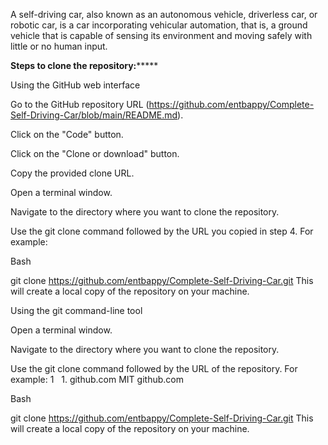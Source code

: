 A self-driving car, also known as an autonomous vehicle, driverless car, or robotic car, is a car incorporating vehicular automation, that is, 
a ground vehicle that is capable of sensing its environment and moving safely with little or no human input.


**********Steps to clone the repository:***************

Using the GitHub web interface

Go to the GitHub repository URL (https://github.com/entbappy/Complete-Self-Driving-Car/blob/main/README.md).

Click on the "Code" button.

Click on the "Clone or download" button.

Copy the provided clone URL.

Open a terminal window.

Navigate to the directory where you want to clone the repository.

Use the git clone command followed by the URL you copied in step 4. For example:

Bash

git clone https://github.com/entbappy/Complete-Self-Driving-Car.git
This will create a local copy of the repository on your machine.

Using the git command-line tool

Open a terminal window.

Navigate to the directory where you want to clone the repository.

Use the git clone command followed by the URL of the repository. For example: 1    
 1. 
github.com
MIT
github.com

Bash

git clone https://github.com/entbappy/Complete-Self-Driving-Car.git
This will create a local copy of the repository on your machine.
